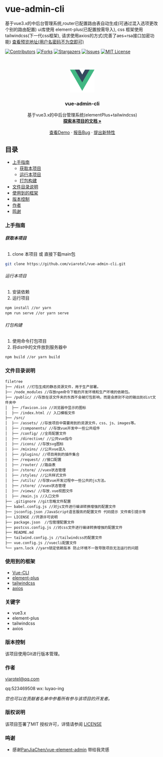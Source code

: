 # vue-admin-cli

基于vue3.x的中后台管理系统,router已配置路由表自动生成(可通过混入选项更改个别的路由配置) ui库使用 element-plus(已配置按需导入), css 框架使用 tailwindcss(下一代css框架), 请求使用axios的方式(完善了aes+rsa接口加密功能) [查看预览地址(用户名密码不为空即可)](https://vue-admin-cli.vercel.app/)

<!-- PROJECT SHIELDS -->

[![Contributors][contributors-shield]][contributors-url]
[![Forks][forks-shield]][forks-url]
[![Stargazers][stars-shield]][stars-url]
[![Issues][issues-shield]][issues-url]
[![MIT License][license-shield]][license-url]
<!-- [![LinkedIn][linkedin-shield]][linkedin-url] -->

<!-- PROJECT LOGO -->
<br />

<p align="center">
  <a href="https://github.com/Viarotel/vue-admin-cli">
    <img src="src/assets/images/logo.png" alt="viarotel" height="80">
  </a>
  <h3 align="center">vue-admin-cli</h3>
  <p align="center">
    基于vue3.x的中后台管理系统(elementPlus+tailwindcss)
    <br />
    <a href="https://github.com/Viarotel/vue-admin-cli"><strong>探索本项目的文档 »</strong></a>
    <br />
    <br />
    <a href="https://github.com/Viarotel/vue-admin-cli">查看Demo</a>
    ·
    <a href="https://github.com/Viarotel/vue-admin-cli/issues">报告Bug</a>
    ·
    <a href="https://github.com/Viarotel/vue-admin-cli/issues">提出新特性</a>
  </p>


## 目录

- [上手指南](#上手指南)
  - [获取本项目](#获取本项目)
  - [运行本项目](#运行本项目)
  - [打包构建](#打包构建)
- [文件目录说明](#文件目录说明)
- [使用到的框架](#使用到的框架)
- [版本控制](#版本控制)
- [作者](#作者)
- [鸣谢](#鸣谢)

### 上手指南

###### **获取本项目**

1. clone 本项目 或 直接下载main包

```sh
git clone https://github.com/viarotel/vue-admin-cli.git
```

###### 运行本项目

1. 安装依赖
2. 运行项目

```sh
npm install //or yarn
npm run serve //or yarn serve
```

###### 打包构建

1. 使用命令打包项目
2. 将dist中的文件放到服务器中

```sh
npm build //or yarn build
```

### 文件目录说明

```
filetree
├── /dist //打包生成的静态资源文件，用于生产部署。
├── /node_modules //存放npm命令下载的开发环境和生产环境的依赖包。
├── /public/ //存放在该文件夹的东西不会被打包影响，而是会原封不动的输出到dist文件夹中
│  ├── /favicon.ico //浏览器中显示的图标
│  ├── /index.html // 入口模板文件
├── /src/
│  ├── /assets/ //存放项目中需要用到的资源文件，css、js、images等。
│  ├── /components/ //存放vue开发中一些公共组件
│  ├── /config/ //全局配置文件
│  ├── /directive/ //公共vue指令
│  ├── /icons/ //存放svg图标
│  ├── /mixins/ //公共vue混入
│  ├── /plugins/ //项目用到的插件集合
│  ├── /request/ //接口配置
│  ├── /router/ //路由表
│  ├── /store/ //vuex状态管理
│  ├── /styles/ //公共样式文件
│  ├── /utils/ //存放vue开发过程中一些公共的js方法。
│  ├── /store/ //vuex状态管理
│  ├── /views/ //存放.vue视图文件
│  ├── /main.js //入口文件
├── .gitignore //git忽略文件配置
├── babel.config.js //对js文件进行编译转换增强的配置文件
├── jsconfig.json /JavaScript语言服务的配置文件 代码提示 文件索引提示等
├── LICENSE //开源许可说明
├── package.json  //包管理配置文件
├── postcss.config.js //对css文件进行编译转换增强的配置文件
├── README.md
├── tailwind.config.js //tailwindcss的配置文件
├── vue.config.js //vuecli配置文件
└── yarn.lock //yarn锁定依赖版本 防止环境不一致导致项目无法运行的问题
```

### 使用到的框架

- [Vue-CLI](https://cli.vuejs.org)
- [element-plus](https://element-plus.org/)
- [tailwindcss](https://www.tailwindcss.cn/)
- [axios](http://www.axios-js.com/)

### 关键字

- vue3.x
- element-plus
- tailwindcss
- axios

### 版本控制

该项目使用Git进行版本管理。

### 作者

viarotel@qq.com

qq:523469508 wx: luyao-ing

 *您也可以在贡献者名单中参看所有参与该项目的开发者。*

### 版权说明

该项目签署了MIT 授权许可，详情请参阅 [LICENSE](LICENSE)

### 鸣谢


- 感谢[PanJiaChen/vue-element-admin](https://github.com/PanJiaChen/vue-element-admin/) 带给我灵感

<!-- links -->

[your-project-path]:viarotel/vue-admin-cli
[contributors-shield]: https://img.shields.io/github/contributors/viarotel/vue-admin-cli.svg?style=flat-square
[contributors-url]: https://github.com/viarotel/vue-admin-cli/graphs/contributors
[forks-shield]: https://img.shields.io/github/forks/viarotel/vue-admin-cli.svg?style=flat-square
[forks-url]: https://github.com/viarotel/vue-admin-cli/network/members
[stars-shield]: https://img.shields.io/github/stars/viarotel/vue-admin-cli.svg?style=flat-square
[stars-url]: https://github.com/viarotel/vue-admin-cli/stargazers
[issues-shield]: https://img.shields.io/github/issues/viarotel/vue-admin-cli.svg?style=flat-square
[issues-url]: https://img.shields.io/github/issues/viarotel/vue-admin-cli.svg
[license-shield]: https://img.shields.io/github/license/viarotel/vue-admin-cli.svg?style=flat-square
[license-url]: https://github.com/viarotel/vue-admin-cli/blob/master/LICENSE
[linkedin-shield]: https://img.shields.io/badge/-LinkedIn-black.svg?style=flat-square&logo=linkedin&colorB=555
[linkedin-url]: https://linkedin.com/in/viarotel